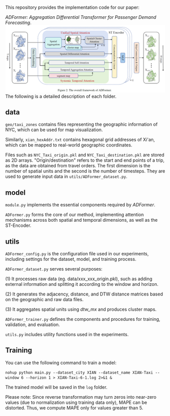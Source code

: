 This repository provides the implementation code for our paper: 

*ADFormer: Aggregation Differential Transformer for Passenger Demand Forecasting*.
![The overall framework of ADFormer](./overall_framework.png)
The following is a detailed description of each folder.
## data
`geo/taxi_zones` contains files representing the geographic information of NYC, which can be used for map visualization. 

Similarly, `xian_hexAddr.txt` contains hexagonal grid addresses of Xi'an, which can be mapped to real-world geographic coordinates. 

Files such as `NYC_Taxi_origin.pkl` and `NYC_Taxi_destination.pkl` are stored as 2D arrays. "Origin/destination" refers to the start and end points of a trip, as the data are obtained from travel orders. The first dimension is the number of spatial units and the second is the number of timesteps. They are used to generate input data in `utils/ADFormer_dataset.py`.
## model
`module.py` implements the essential components required by *ADFormer*.

`ADFormer.py` forms the core of our method, implementing attention mechanisms across both spatial and temporal dimensions, as well as the ST-Encoder.
## utils
`ADFormer_config.py` is the configuration file used in our experiments, including settings for the dataset, model, and training process.

`ADFormer_dataset.py` serves several purposes:

(1) It processes raw data (eg. data/xxx_xxx_origin.pkl), such as adding external information and splitting it according to the window and horizon.

(2) It generates the adjacency, distance, and DTW distance matrices based on the geographic and raw data files.

(3) It aggregates spatial units using *dtw_mx* and produces cluster maps.

`ADFormer_trainer.py` defines the components and procedures for training, validation, and evaluation.

`utils.py` includes utility functions used in the experiments.

## Training
You can use the following command to train a model:
```
nohup python main.py --dataset_city XIAN --dataset_name XIAN-Taxi --window 6 --horizon 1 > XIAN-Taxi-6-1.log 2>&1 &
```
The trained model will be saved in the `log` folder.

Please note: Since reverse transformation may turn zeros into near-zero values (due to normalization using training data only), MAPE can be distorted. Thus, we compute MAPE only for values greater than 5.
